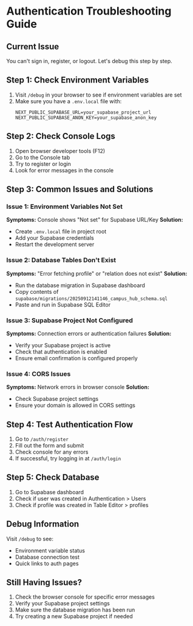 # Authentication Troubleshooting Guide

## Current Issue
You can't sign in, register, or logout. Let's debug this step by step.

## Step 1: Check Environment Variables
1. Visit `/debug` in your browser to see if environment variables are set
2. Make sure you have a `.env.local` file with:
   ```
   NEXT_PUBLIC_SUPABASE_URL=your_supabase_project_url
   NEXT_PUBLIC_SUPABASE_ANON_KEY=your_supabase_anon_key
   ```

## Step 2: Check Console Logs
1. Open browser developer tools (F12)
2. Go to the Console tab
3. Try to register or login
4. Look for error messages in the console

## Step 3: Common Issues and Solutions

### Issue 1: Environment Variables Not Set
**Symptoms:** Console shows "Not set" for Supabase URL/Key
**Solution:** 
- Create `.env.local` file in project root
- Add your Supabase credentials
- Restart the development server

### Issue 2: Database Tables Don't Exist
**Symptoms:** "Error fetching profile" or "relation does not exist"
**Solution:**
- Run the database migration in Supabase dashboard
- Copy contents of `supabase/migrations/20250912141146_campus_hub_schema.sql`
- Paste and run in Supabase SQL Editor

### Issue 3: Supabase Project Not Configured
**Symptoms:** Connection errors or authentication failures
**Solution:**
- Verify your Supabase project is active
- Check that authentication is enabled
- Ensure email confirmation is configured properly

### Issue 4: CORS Issues
**Symptoms:** Network errors in browser console
**Solution:**
- Check Supabase project settings
- Ensure your domain is allowed in CORS settings

## Step 4: Test Authentication Flow
1. Go to `/auth/register`
2. Fill out the form and submit
3. Check console for any errors
4. If successful, try logging in at `/auth/login`

## Step 5: Check Database
1. Go to Supabase dashboard
2. Check if user was created in Authentication > Users
3. Check if profile was created in Table Editor > profiles

## Debug Information
Visit `/debug` to see:
- Environment variable status
- Database connection test
- Quick links to auth pages

## Still Having Issues?
1. Check the browser console for specific error messages
2. Verify your Supabase project settings
3. Make sure the database migration has been run
4. Try creating a new Supabase project if needed
